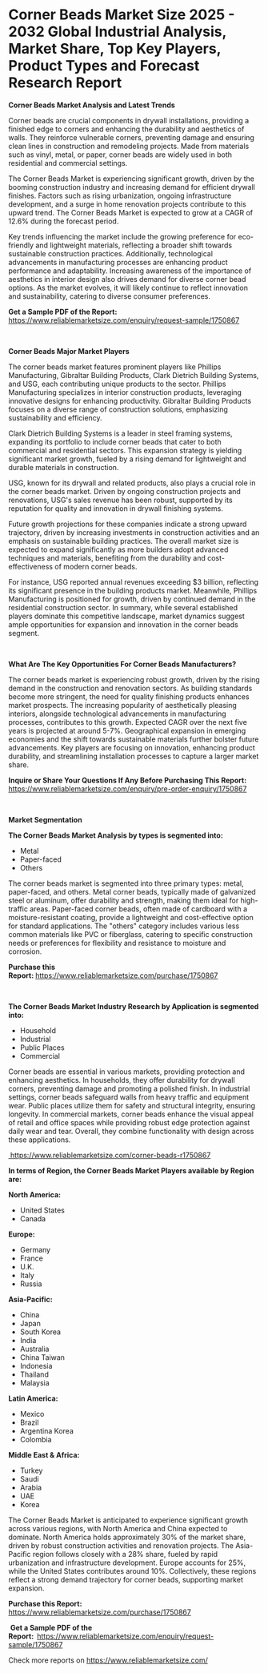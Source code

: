 <p><h1>Corner Beads Market Size 2025 - 2032 Global Industrial Analysis, Market Share, Top Key Players, Product Types and Forecast Research Report</h1></p><p><strong>Corner Beads Market Analysis and Latest Trends</strong></p>
<p><p>Corner beads are crucial components in drywall installations, providing a finished edge to corners and enhancing the durability and aesthetics of walls. They reinforce vulnerable corners, preventing damage and ensuring clean lines in construction and remodeling projects. Made from materials such as vinyl, metal, or paper, corner beads are widely used in both residential and commercial settings.</p><p>The Corner Beads Market is experiencing significant growth, driven by the booming construction industry and increasing demand for efficient drywall finishes. Factors such as rising urbanization, ongoing infrastructure development, and a surge in home renovation projects contribute to this upward trend. The Corner Beads Market is expected to grow at a CAGR of 12.6% during the forecast period. </p><p>Key trends influencing the market include the growing preference for eco-friendly and lightweight materials, reflecting a broader shift towards sustainable construction practices. Additionally, technological advancements in manufacturing processes are enhancing product performance and adaptability. Increasing awareness of the importance of aesthetics in interior design also drives demand for diverse corner bead options. As the market evolves, it will likely continue to reflect innovation and sustainability, catering to diverse consumer preferences.</p></p>
<p><strong>Get a Sample PDF of the Report:&nbsp;</strong> <a href="https://www.reliablemarketsize.com/enquiry/request-sample/1750867?utm_campaign=2747&utm_medium=2&utm_source=Github&utm_content=ia&utm_term=01042025&utm_id=corner-beads">https://www.reliablemarketsize.com/enquiry/request-sample/1750867</a></p>
<p>&nbsp;</p>
<p><strong>Corner Beads Major Market Players</strong></p>
<p><p>The corner beads market features prominent players like Phillips Manufacturing, Gibraltar Building Products, Clark Dietrich Building Systems, and USG, each contributing unique products to the sector. Phillips Manufacturing specializes in interior construction products, leveraging innovative designs for enhancing productivity. Gibraltar Building Products focuses on a diverse range of construction solutions, emphasizing sustainability and efficiency.</p><p>Clark Dietrich Building Systems is a leader in steel framing systems, expanding its portfolio to include corner beads that cater to both commercial and residential sectors. This expansion strategy is yielding significant market growth, fueled by a rising demand for lightweight and durable materials in construction.</p><p>USG, known for its drywall and related products, also plays a crucial role in the corner beads market. Driven by ongoing construction projects and renovations, USG's sales revenue has been robust, supported by its reputation for quality and innovation in drywall finishing systems.</p><p>Future growth projections for these companies indicate a strong upward trajectory, driven by increasing investments in construction activities and an emphasis on sustainable building practices. The overall market size is expected to expand significantly as more builders adopt advanced techniques and materials, benefiting from the durability and cost-effectiveness of modern corner beads.</p><p>For instance, USG reported annual revenues exceeding $3 billion, reflecting its significant presence in the building products market. Meanwhile, Phillips Manufacturing is positioned for growth, driven by continued demand in the residential construction sector. In summary, while several established players dominate this competitive landscape, market dynamics suggest ample opportunities for expansion and innovation in the corner beads segment.</p></p>
<p>&nbsp;</p>
<p><strong>What Are The Key Opportunities For Corner Beads Manufacturers?</strong></p>
<p><p>The corner beads market is experiencing robust growth, driven by the rising demand in the construction and renovation sectors. As building standards become more stringent, the need for quality finishing products enhances market prospects. The increasing popularity of aesthetically pleasing interiors, alongside technological advancements in manufacturing processes, contributes to this growth. Expected CAGR over the next five years is projected at around 5-7%. Geographical expansion in emerging economies and the shift towards sustainable materials further bolster future advancements. Key players are focusing on innovation, enhancing product durability, and streamlining installation processes to capture a larger market share.</p></p>
<p><strong>Inquire or Share Your Questions If Any Before Purchasing This Report:</strong> <a href="https://www.reliablemarketsize.com/enquiry/pre-order-enquiry/1750867?utm_campaign=2747&utm_medium=2&utm_source=Github&utm_content=ia&utm_term=01042025&utm_id=corner-beads">https://www.reliablemarketsize.com/enquiry/pre-order-enquiry/1750867</a></p>
<p>&nbsp;</p>
<p><strong>Market Segmentation</strong></p>
<p><strong>The Corner Beads Market Analysis by types is segmented into:</strong></p>
<p><ul><li>Metal</li><li>Paper-faced</li><li>Others</li></ul></p>
<p><p>The corner beads market is segmented into three primary types: metal, paper-faced, and others. Metal corner beads, typically made of galvanized steel or aluminum, offer durability and strength, making them ideal for high-traffic areas. Paper-faced corner beads, often made of cardboard with a moisture-resistant coating, provide a lightweight and cost-effective option for standard applications. The "others" category includes various less common materials like PVC or fiberglass, catering to specific construction needs or preferences for flexibility and resistance to moisture and corrosion.</p></p>
<p><strong>Purchase this Report:&nbsp;</strong><a href="https://www.reliablemarketsize.com/purchase/1750867?utm_campaign=2747&utm_medium=2&utm_source=Github&utm_content=ia&utm_term=01042025&utm_id=corner-beads">https://www.reliablemarketsize.com/purchase/1750867</a></p>
<p>&nbsp;</p>
<p><strong>The Corner Beads Market Industry Research by Application is segmented into:</strong></p>
<p><ul><li>Household</li><li>Industrial</li><li>Public Places</li><li>Commercial</li></ul></p>
<p><p>Corner beads are essential in various markets, providing protection and enhancing aesthetics. In households, they offer durability for drywall corners, preventing damage and promoting a polished finish. In industrial settings, corner beads safeguard walls from heavy traffic and equipment wear. Public places utilize them for safety and structural integrity, ensuring longevity. In commercial markets, corner beads enhance the visual appeal of retail and office spaces while providing robust edge protection against daily wear and tear. Overall, they combine functionality with design across these applications.</p></p>
<p><a href="https://www.reliablemarketsize.com/corner-beads-r1750867?utm_campaign=2747&utm_medium=2&utm_source=Github&utm_content=ia&utm_term=01042025&utm_id=corner-beads">&nbsp;https://www.reliablemarketsize.com/corner-beads-r1750867</a></p>
<p><strong>In terms of Region, the Corner Beads Market Players available by Region are:</strong></p>
<p>
    <p> <strong> North America: </strong>
        <ul>
            <li>United States</li>
            <li>Canada</li>
        </ul>
        </p> 
    <p> <strong> Europe: </strong>
        <ul>
            <li>Germany</li>
            <li>France</li>
            <li>U.K.</li>
            <li>Italy</li>
            <li>Russia</li>
        </ul>
        </p> 
    <p> <strong> Asia-Pacific: </strong>
        <ul>
            <li>China</li>
            <li>Japan</li>
            <li>South Korea</li>
            <li>India</li>
            <li>Australia</li>
            <li>China Taiwan</li>
            <li>Indonesia</li>
            <li>Thailand</li>
            <li>Malaysia</li>
        </ul>
        </p> 
    <p> <strong> Latin America: </strong>
        <ul>
            <li>Mexico</li>
            <li>Brazil</li>
            <li>Argentina Korea</li>
            <li>Colombia</li>
        </ul>
        </p> 
    <p> <strong> Middle East & Africa: </strong>
        <ul>
            <li>Turkey</li>
            <li>Saudi</li>
            <li>Arabia</li>
            <li>UAE</li>
            <li>Korea</li>
        </ul>
    </p>
    </p>
<p><p>The Corner Beads Market is anticipated to experience significant growth across various regions, with North America and China expected to dominate. North America holds approximately 30% of the market share, driven by robust construction activities and renovation projects. The Asia-Pacific region follows closely with a 28% share, fueled by rapid urbanization and infrastructure development. Europe accounts for 25%, while the United States contributes around 10%. Collectively, these regions reflect a strong demand trajectory for corner beads, supporting market expansion.</p></p>
<p><strong>Purchase this Report: </strong><a href="https://www.reliablemarketsize.com/purchase/1750867?utm_campaign=2747&utm_medium=2&utm_source=Github&utm_content=ia&utm_term=01042025&utm_id=corner-beads">https://www.reliablemarketsize.com/purchase/1750867</a></p>
<p>&nbsp;<strong>Get a Sample PDF of the Report:&nbsp;&nbsp;</strong><a href="https://www.reliablemarketsize.com/enquiry/request-sample/1750867?utm_campaign=2747&utm_medium=2&utm_source=Github&utm_content=ia&utm_term=01042025&utm_id=corner-beads">https://www.reliablemarketsize.com/enquiry/request-sample/1750867</a></p>
<p><strong></strong></p>
<p>Check more reports on <a href="https://www.reliablemarketsize.com/?utm_campaign=2747&utm_medium=2&utm_source=Github&utm_content=ia&utm_term=01042025&utm_id=corner-beads">https://www.reliablemarketsize.com/</a></p>